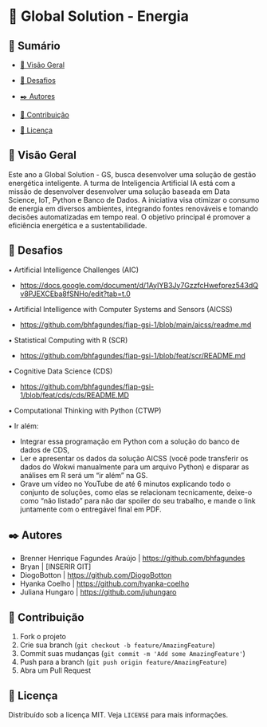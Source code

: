 # 🔋 Global Solution - Energia 

## 📝 Sumário

  - [👀 Visão Geral](#-visão-geral)

  - [🚀 Desafios](#-desafios)

  - [✒️ Autores](#-autores)

  - [🤝 Contribuição](#-contribuição)

  - [📄 Licença](#-licença)

## 👀 Visão Geral
Este ano a Global Solution - GS, busca desenvolver uma solução de gestão energética inteligente. A turma de Inteligencia Artificial IA está com a missão de desenvolver desenvolver uma solução baseada em Data Science, IoT, Python e Banco de Dados.
A iniciativa visa otimizar o consumo de energia em diversos ambientes, integrando fontes renováveis e tomando decisões automatizadas em tempo real. O objetivo principal é promover a eficiência energética e a sustentabilidade.

## 🚀 Desafios

•	Artificial Intelligence Challenges (AIC) 
  - https://docs.google.com/document/d/1AyIYB3Jy7GzzfcHwefprez543dQv8PJEXCEba8fSNHo/edit?tab=t.0

•	Artificial Intelligence with Computer Systems and Sensors (AICSS)
  - https://github.com/bhfagundes/fiap-gsi-1/blob/main/aicss/readme.md

•	Statistical Computing with R (SCR) 
  - https://github.com/bhfagundes/fiap-gsi-1/blob/feat/scr/README.md

•	Cognitive Data Science (CDS) 
  - https://github.com/bhfagundes/fiap-gsi-1/blob/feat/cds/cds/README.MD

•	Computational Thinking with Python (CTWP) 

•	Ir além: 
- Integrar essa programação em Python com a solução do banco de dados de CDS,
- Ler e apresentar os dados da solução AICSS (você pode transferir os dados do Wokwi manualmente para um arquivo Python) e disparar as análises em R será um “ir além” na GS.
- Grave um vídeo no YouTube de até 6 minutos explicando todo o conjunto de soluções, como elas se relacionam tecnicamente, deixe-o como “não listado” para não dar spoiler do seu trabalho, e mande o link juntamente com o entregável final em PDF.

## ✒️ Autores
- Brenner Henrique Fagundes Araújo | https://github.com/bhfagundes
- Bryan | [INSERIR GIT]
- DiogoBotton | https://github.com/DiogoBotton
- Hyanka Coelho | https://github.com/hyanka-coelho
- Juliana Hungaro | https://github.com/juhungaro
                                                                                         
## 🤝 Contribuição
1. Fork o projeto
2. Crie sua branch (`git checkout -b feature/AmazingFeature`)
3. Commit suas mudanças (`git commit -m 'Add some AmazingFeature'`)
4. Push para a branch (`git push origin feature/AmazingFeature`)
5. Abra um Pull Request

## 📄 Licença
Distribuído sob a licença MIT. Veja `LICENSE` para mais informações.
